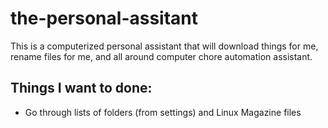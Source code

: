 # the-personal-assitant
This is a computerized personal assistant that will download things for me, rename files for me, and all around computer chore automation assistant.

## Things I want to done:
* Go through lists of folders (from settings) and Linux Magazine files